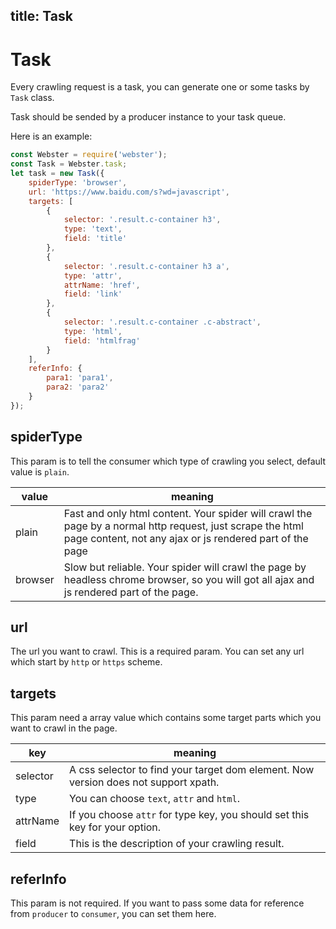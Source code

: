 title: Task
---

# Task

Every crawling request is a task, you can generate one or some tasks by `Task` class.

Task should be sended by a producer instance to your task queue.

Here is an example:

```javascript
const Webster = require('webster');
const Task = Webster.task;
let task = new Task({
    spiderType: 'browser',
    url: 'https://www.baidu.com/s?wd=javascript',
    targets: [
        {
            selector: '.result.c-container h3',
            type: 'text',
            field: 'title'
        },
        {
            selector: '.result.c-container h3 a',
            type: 'attr',
            attrName: 'href',
            field: 'link'
        },
        {
            selector: '.result.c-container .c-abstract',
            type: 'html',
            field: 'htmlfrag'
        }
    ],
    referInfo: {
        para1: 'para1',
        para2: 'para2'
    }
});
```

## spiderType

This param is to tell the consumer which type of crawling you select, default value is `plain`.

value | meaning
---- | ---
plain | Fast and only html content. Your spider will crawl the page by a normal http request, just scrape the html page content, not any ajax or js rendered part of the page
browser |  Slow but reliable. Your spider will crawl the page by headless chrome browser, so you will got all ajax and js rendered part of the page.

## url

The url you want to crawl. This is a required param. You can set any url which start by `http` or `https` scheme.

## targets

This param need a array value which contains some target parts which you want to crawl in the page.

key | meaning
---- | ---
selector | A css selector to find your target dom element. Now version does not support xpath.
type | You can choose `text`, `attr` and `html`.
attrName | If you choose `attr` for type key, you should set this key for your option.
field | This is the description of your crawling result.

## referInfo

This param is not required. If you want to pass some data for reference from `producer` to `consumer`, you can set them here.
